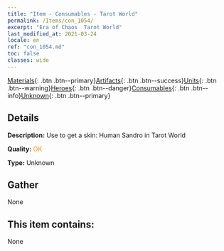 ```yaml
---
title: "Item - Consumables - Tarot World"
permalink: /Items/con_1054/
excerpt: "Era of Chaos  Tarot World"
last_modified_at: 2021-03-24
locale: en
ref: "con_1054.md"
toc: false
classes: wide
---
```

 [Materials](/Items/){: .btn .btn--primary}[Artifacts](/Items/Artifacts/){: .btn .btn--success}[Units](/Items/Units/){: .btn .btn--warning}[Heroes](/Items/Heroes/){: .btn .btn--danger}[Consumables](/Items/Consumables/){: .btn .btn--info}[Unknown](/Items/Unknown/){: .btn .btn--primary}

## Details
 **Description:** Use to get a skin: Human Sandro in Tarot World

 **Quality:** <span style="color: #FF8C00">OK</span>

 **Type:** Unknown

## Gather

  None

## This item contains:

  None

